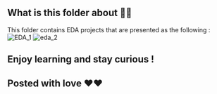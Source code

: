 ## What is this folder about 🤔🤔
This folder contains EDA projects that are presented as the following :
![EDA_1](https://github.com/lamia-datalover/Exploratory-Data-Analysis-EDA-/assets/145395677/62dfac75-53dc-4f00-8959-1a297e427996)
![eda_2](https://github.com/lamia-datalover/Exploratory-Data-Analysis-EDA-/assets/145395677/bbb52df3-4f69-4393-bc5b-5d98d2cbff52)

## Enjoy learning and stay curious !
## Posted with love ❤️❤️
